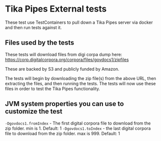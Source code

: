 # Tika Pipes External tests

These test use TestContainers to pull down a Tika Pipes server via docker and then run tests against it.

## Files used by the tests

These tests will download files from digi corpa dump here: https://corp.digitalcorpora.org/corpora/files/govdocs1/zipfiles

These are backed by S3 and publicly funded by Amazon.

The tests will begin by downloading the zip file(s) from the above URL, then extracting the files, and then running the tests. The tests will now use these files in order to test the Tika Pipes functionality.

## JVM system properties you can use to customize the test

`-Dgovdocs1.fromIndex` - The first digital corpora file to download from the zip folder. min is 1. Default: 1 
`-Dgovdocs1.toIndex` - the last digital corpora file to download from the zip folder. max is 999. Default: 1
